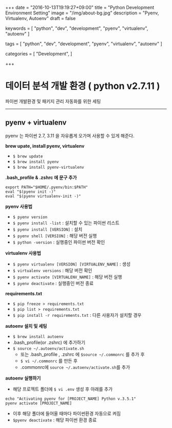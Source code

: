 +++
date = "2016-10-13T19:19:27+09:00"
title = "Python Development Environment Setting"
image = "/img/about-bg.jpg"
description = "Pyenv, Virtualenv, Autoenv"
draft = false

keywords = [
  "python", 
  "dev", 
  "development", 
  "pyenv", 
  "virtualenv", 
  "autoenv"
]

tags = [
  "python", 
  "dev", 
  "development", 
  "pyenv", 
  "virtualenv", 
  "autoenv"
]

categories = [
  "Development",
]

+++

# 데이터 분석 개발 환경 ( python v2.7.11 )
파이썬 개발환경 및 패키지 관리 자동화를 위한 세팅

---
## pyenv + virtualenv

pyenv 는 파이썬 2.7, 3.11 을 자유롭게 오가며 사용할 수 있게 해준다.


**brew upate, install pyenv, virtualenv**

- `$ brew update`
- `$ brew install pyenv`
- `$ brew install pyenv-virtualenv`

 
**.bash_profile & .zshrc 에 문구 추가**
```
export PATH="$HOME/.pyenv/bin:$PATH"
eval "$(pyenv init -)"
eval "$(pyenv virtualenv-init -)"
``` 
   
**pyenv 사용법**

- `$ pyenv version`
- `$ pyenv install -list` : 설치할 수 있는 파이썬 리스트
- `$ pyenv install [VERSION]`  : 설치
- `$ pyenv shell [VERSION]` : 해당 버전 실행
- `$ python -version` : 실행중인 파이썬 버전 확인


**virtualenv 사용법**

- `$ pyenv virtualenv [VERSION] [VIRTUALENV_NAME]` : 생성
- `$ virtualenv versions` : 해당 버전 확인
- `$ pyenv activate [VIRTUALENV_NAME]` : 해당 버전 실행
- `$ pyenv deactivate` : 실행중인 버전 종료

**requirements.txt**

- `$ pip freeze > requirements.txt` 
- `$ pip list > requirements.txt`
- `$ pip install -r requirements.txt` : 다른 사용자가 설치할 경우

**autoenv 설치 및 세팅**

- `$ brew install autoenv`
- .bash_profile(or .zshrc) 에 추가하기
- `$ source ~/.autoenv/activate.sh`
    - 또는 .bash_profile , .zshrc 에 `$source ~/.commonrc` 를 추가 후
    - `$ vi ~/.commonrc` 를 만든 후
    - .commonrc에 `source ~/.autoenv/activate.sh`를 추가


**autoenv 실행하기**

- 해당 프로젝트 폴더에 `$ vi .env` 생성 후 아래를 추가

```
echo "Activating pyenv for [PROJECT_NAME] Python v.3.5.1"
pyenv activate [PROJECT_NAME]
```

- 이후 해당 폴더에 들어올 때마다 파이썬환경 자동으로 켜짐
- `$pyenv deactivate` : 해당 파이썬 환경 종료
